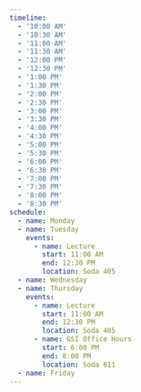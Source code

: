 ```yaml
---
timeline:
  - '10:00 AM'
  - '10:30 AM'
  - '11:00 AM'
  - '11:30 AM'
  - '12:00 PM'
  - '12:30 PM'
  - '1:00 PM'
  - '1:30 PM'
  - '2:00 PM'
  - '2:30 PM'
  - '3:00 PM'
  - '3:30 PM'
  - '4:00 PM'
  - '4:30 PM'
  - '5:00 PM'
  - '5:30 PM'
  - '6:00 PM'
  - '6:30 PM'
  - '7:00 PM'
  - '7:30 PM'
  - '8:00 PM'
  - '8:30 PM'
schedule:
  - name: Monday
  - name: Tuesday
    events:
      - name: Lecture
        start: 11:00 AM
        end: 12:30 PM
        location: Soda 405
  - name: Wednesday
  - name: Thursday
    events:
      - name: Lecture
        start: 11:00 AM
        end: 12:30 PM
        location: Soda 405
      - name: GSI Office Hours
        start: 6:00 PM
        end: 8:00 PM
        location: Soda 611
  - name: Friday
---
```

